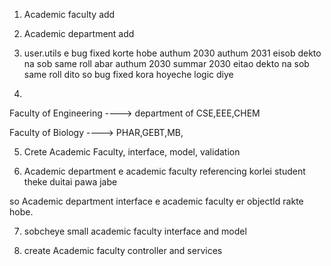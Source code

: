 
1. Academic faculty add
2. Academic department add

3. user.utils e bug fixed korte hobe authum 2030 authum 2031 eisob dekto na sob same roll abar authum 2030 summar 2030 eitao dekto na sob same roll dito so bug fixed kora hoyeche logic diye

4. 

Faculty of Engineering ---->  department of CSE,EEE,CHEM

Faculty of Biology ----> PHAR,GEBT,MB,

5. Crete Academic Faculty, interface, model, validation  
<!-- 13-2 video -->

6. Academic department e academic faculty referencing korlei student theke duitai pawa jabe

so Academic department interface e academic faculty er objectId rakte hobe.

7. sobcheye small academic faculty interface and model

8. create Academic faculty controller and services


